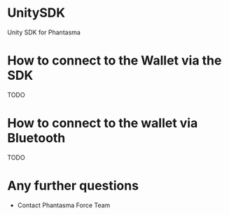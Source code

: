 # UnitySDK
Unity SDK for Phantasma

# How to connect to the Wallet via the SDK
TODO

# How to connect to the wallet via Bluetooth
TODO

# Any further questions
- Contact Phantasma Force Team